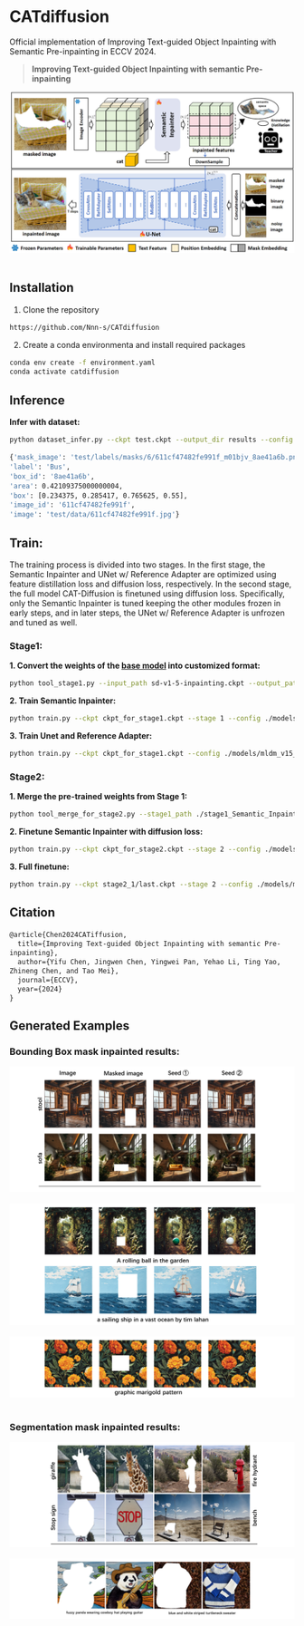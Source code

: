 # CATdiffusion
Official implementation of Improving Text-guided Object Inpainting with Semantic Pre-inpainting in ECCV 2024.

> **Improving Text-guided Object Inpainting with semantic Pre-inpainting**

 ![framework](assets/paper_images/framework.png)&nbsp;

## Installation
1. Clone the repository
```sh
https://github.com/Nnn-s/CATdiffusion
```
2. Create a conda environmenta and install required packages
```sh
conda env create -f environment.yaml
conda activate catdiffusion
```

## Inference
**Infer with dataset:**
```sh
python dataset_infer.py --ckpt test.ckpt --output_dir results --config ./models/mldm_v15.yaml
```

```sh
{'mask_image': 'test/labels/masks/6/611cf47482fe991f_m01bjv_8ae41a6b.png', 
'label': 'Bus', 
'box_id': '8ae41a6b', 
'area': 0.42109375000000004, 
'box': [0.234375, 0.285417, 0.765625, 0.55], 
'image_id': '611cf47482fe991f', 
'image': 'test/data/611cf47482fe991f.jpg'}
```

## Train:

The training process is divided into two stages. In the first stage, the Semantic Inpainter and UNet w/ Reference Adapter are optimized using feature distillation loss and diffusion loss, respectively. In the second stage, the full model CAT-Diffusion is finetuned using diffusion loss. Specifically, only the Semantic Inpainter is tuned keeping the other modules frozen in early steps, and in later steps, the UNet w/ Reference Adapter is unfrozen and tuned as well.

### Stage1:

**1. Convert the weights of the [base model](https://huggingface.co/runwayml/stable-diffusion-inpainting/tree/main) into customized format:**

```sh
python tool_stage1.py --input_path sd-v1-5-inpainting.ckpt --output_path ckpt_for_stage1.ckpt --config ./models/mldm_v15.yaml
```

**2. Train Semantic Inpainter:**

```sh
python train.py --ckpt ckpt_for_stage1.ckpt --stage 1 --config ./models/mldm_v15_stage1.yaml --save_path ./stage1_Semantic_Inpainter
```

**3. Train Unet and Reference Adapter:**

```sh
python train.py --ckpt ckpt_for_stage1.ckpt --config ./models/mldm_v15_unet_only.yaml --save_path ./stage1_Unet
```

### Stage2:

**1. Merge the pre-trained weights from Stage 1:**

```sh
python tool_merge_for_stage2.py --stage1_path ./stage1_Semantic_Inpainter/last.ckpt --input_path ./stage1_Unet/last.ckpt --output_path ckpt_for_stage2.ckpt --config ./models/mldm_v15.yaml
```

**2. Finetune Semantic Inpainter with diffusion loss:**

```sh
python train.py --ckpt ckpt_for_stage2.ckpt --stage 2 --config ./models/mldm_v15_stage2_1.yaml --save_path ./stage2_1
```

**3. Full finetune:**

```sh
python train.py --ckpt stage2_1/last.ckpt --stage 2 --config ./models/mldm_v15_stage2_1.yaml --save_path ./stage2_2
```

## Citation
```
@article{Chen2024CATiffusion,
  title={Improving Text-guided Object Inpainting with semantic Pre-inpainting},
  author={Yifu Chen, Jingwen Chen, Yingwei Pan, Yehao Li, Ting Yao, Zhineng Chen, and Tao Mei},
  journal={ECCV},
  year={2024}
}
```



## Generated Examples
### Bounding Box mask inpainted results:
 ![box_image](assets/readme_images/long_image_0.png)&nbsp;
 ![box_image](assets/readme_images/long_image_1.png)&nbsp;
 ![box_image](assets/readme_images/long_image_2.png)&nbsp;

### Segmentation mask inpainted results:
 ![seg_image](assets/readme_images/long_image_3.png)&nbsp;
 ![seg_image](assets/readme_images/long_image_4.png)&nbsp;
